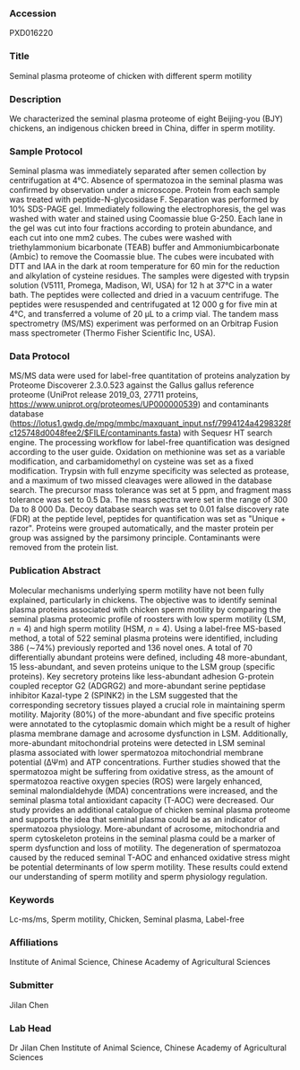 ### Accession
PXD016220

### Title
Seminal plasma proteome of chicken with different sperm motility

### Description
We characterized the seminal plasma proteome of eight Beijing-you (BJY) chickens, an indigenous chicken breed in China, differ in sperm motility.

### Sample Protocol
Seminal plasma was immediately separated after semen collection by centrifugation at 4°C. Absence of spermatozoa in the seminal plasma was confirmed by observation under a microscope. Protein from each sample was treated with peptide-N-glycosidase F. Separation was performed by 10% SDS-PAGE gel. Immediately following the electrophoresis, the gel was washed with water and stained using Coomassie blue G-250. Each lane in the gel was cut into four fractions according to protein abundance, and each cut into one mm2 cubes. The cubes were washed with triethylammonium bicarbonate (TEAB) buffer and Ammoniumbicarbonate (Ambic) to remove the Coomassie blue. The cubes were incubated with DTT and IAA in the dark at room temperature for 60 min for the reduction and alkylation of cysteine residues. The samples were digested with trypsin solution (V5111, Promega, Madison, WI, USA) for 12 h at 37°C in a water bath. The peptides were collected and dried in a vacuum centrifuge. The peptides were resuspended and centrifugated at 12 000 g for five min at 4°C, and transferred a volume of 20 µL to a crimp vial. The tandem mass spectrometry (MS/MS) experiment was performed on an Orbitrap Fusion mass spectrometer (Thermo Fisher Scientific Inc, USA).

### Data Protocol
MS/MS data were used for label-free quantitation of proteins analyzation by Proteome Discoverer 2.3.0.523 against the Gallus gallus reference proteome (UniProt release 2019_03, 27711 proteins, https://www.uniprot.org/proteomes/UP000000539) and contaminants database (https://lotus1.gwdg.de/mpg/mmbc/maxquant_input.nsf/7994124a4298328fc125748d0048fee2/$FILE/contaminants.fasta) with Sequesr HT search engine. The processing workflow for label-free quantification was designed according to the user guide. Oxidation on methionine was set as a variable modification, and carbamidomethyl on cysteine was set as a fixed modification. Trypsin with full enzyme specificity was selected as protease, and a maximum of two missed cleavages were allowed in the database search. The precursor mass tolerance was set at 5 ppm, and fragment mass tolerance was set to 0.5 Da. The mass spectra were set in the range of 300 Da to 8 000 Da. Decoy database search was set to 0.01 false discovery rate (FDR) at the peptide level, peptides for quantification was set as "Unique + razor". Proteins were grouped automatically, and the master protein per group was assigned by the parsimony principle. Contaminants were removed from the protein list.

### Publication Abstract
Molecular mechanisms underlying sperm motility have not been fully explained, particularly in chickens. The objective was to identify seminal plasma proteins associated with chicken sperm motility by comparing the seminal plasma proteomic profile of roosters with low sperm motility (LSM, <i>n</i> = 4) and high sperm motility (HSM, <i>n</i> = 4). Using a label-free MS-based method, a total of 522 seminal plasma proteins were identified, including 386 (&#x223c;74%) previously reported and 136 novel ones. A total of 70 differentially abundant proteins were defined, including 48 more-abundant, 15 less-abundant, and seven proteins unique to the LSM group (specific proteins). Key secretory proteins like less-abundant adhesion G-protein coupled receptor G2 (ADGRG2) and more-abundant serine peptidase inhibitor Kazal-type 2 (SPINK2) in the LSM suggested that the corresponding secretory tissues played a crucial role in maintaining sperm motility. Majority (80%) of the more-abundant and five specific proteins were annotated to the cytoplasmic domain which might be a result of higher plasma membrane damage and acrosome dysfunction in LSM. Additionally, more-abundant mitochondrial proteins were detected in LSM seminal plasma associated with lower spermatozoa mitochondrial membrane potential (&#x394;&#x3a8;m) and ATP concentrations. Further studies showed that the spermatozoa might be suffering from oxidative stress, as the amount of spermatozoa reactive oxygen species (ROS) were largely enhanced, seminal malondialdehyde (MDA) concentrations were increased, and the seminal plasma total antioxidant capacity (T-AOC) were decreased. Our study provides an additional catalogue of chicken seminal plasma proteome and supports the idea that seminal plasma could be as an indicator of spermatozoa physiology. More-abundant of acrosome, mitochondria and sperm cytoskeleton proteins in the seminal plasma could be a marker of sperm dysfunction and loss of motility. The degeneration of spermatozoa caused by the reduced seminal T-AOC and enhanced oxidative stress might be potential determinants of low sperm motility. These results could extend our understanding of sperm motility and sperm physiology regulation.

### Keywords
Lc-ms/ms, Sperm motility, Chicken, Seminal plasma, Label-free

### Affiliations
Institute of Animal Science, Chinese Academy of Agricultural Sciences

### Submitter
Jilan Chen

### Lab Head
Dr Jilan Chen
Institute of Animal Science, Chinese Academy of Agricultural Sciences


